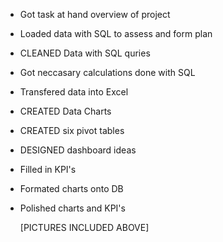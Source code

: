 - Got task at hand overview of project
- Loaded data with SQL to assess and form plan 
- CLEANED Data with SQL quries
- Got neccasary calculations done with SQL
- Transfered data into Excel
- CREATED Data Charts
- CREATED six pivot tables 
- DESIGNED dashboard ideas
- Filled in KPI's
- Formated charts onto DB
- Polished charts and KPI's 

  [PICTURES INCLUDED ABOVE]
